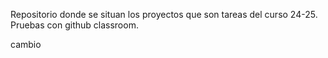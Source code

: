 Repositorio donde se situan los proyectos que son tareas del curso 24-25. Pruebas con github classroom.

cambio